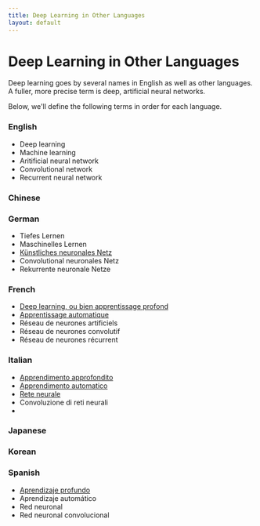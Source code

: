 ```yaml
---
title: Deep Learning in Other Languages
layout: default
---
```


# Deep Learning in Other Languages

Deep learning goes by several names in English as well as other languages. A fuller, more precise term is deep, artificial neural networks. 

Below, we'll define the following terms in order for each language.

### English

* Deep learning
* Machine learning
* Aritificial neural network
* Convolutional network
* Recurrent neural network

### Chinese

### German

* Tiefes Lernen
* Maschinelles Lernen
* [Künstliches neuronales Netz](https://de.wikipedia.org/wiki/Künstliches_neuronales_Netz)
* Convolutional neuronales Netz
* Rekurrente neuronale Netze 

### French

* [Deep learning, ou bien apprentissage profond](https://fr.wikipedia.org/wiki/Deep_learning)
* [Apprentissage automatique](https://fr.wikipedia.org/wiki/Apprentissage_automatique)
* Réseau de neurones artificiels
* Réseau de neurones convolutif
* Réseau de neurones récurrent

### Italian

* [Apprendimento approfondito](https://it.wikipedia.org/wiki/Apprendimento_approfondito)
* [Apprendimento automatico](https://it.wikipedia.org/wiki/Apprendimento_automatico)
* [Rete neurale](https://it.wikipedia.org/wiki/Rete_neurale)
* Convoluzione di reti neurali
* 

### Japanese

### Korean

### Spanish

* [Aprendizaje profundo](https://es.wikipedia.org/wiki/Aprendizaje_profundo)
* Aprendizaje automático 
* Red neuronal
* Red neuronal convolucional
